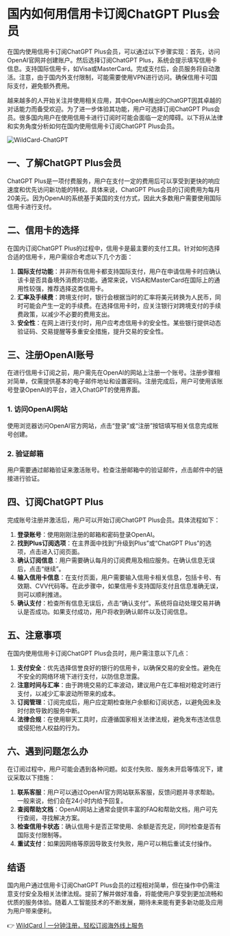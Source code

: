 # 国内如何用信用卡订阅ChatGPT Plus会员

在国内使用信用卡订阅ChatGPT Plus会员，可以通过以下步骤实现：首先，访问OpenAI官网并创建账户。然后选择订阅ChatGPT Plus，系统会提示填写信用卡信息。支持国际信用卡，如Visa或MasterCard。完成支付后，会员服务将自动激活。注意，由于国内外支付限制，可能需要使用VPN进行访问。确保信用卡可国际支付，避免额外费用。

越来越多的人开始关注并使用相关应用，其中OpenAI推出的ChatGPT因其卓越的对话能力而备受欢迎。为了进一步体验其功能，用户可选择订阅ChatGPT Plus会员。很多国内用户在使用信用卡进行订阅时可能会面临一定的障碍。以下将从法律和实务角度分析如何在国内使用信用卡订阅ChatGPT Plus会员。

![WildCard-ChatGPT](https://bbtdd.com/img/8205936288527489.webp)

## 一、了解ChatGPT Plus会员

ChatGPT Plus是一项付费服务，用户在支付一定的费用后可以享受到更快的响应速度和优先访问新功能的特权。具体来说，ChatGPT Plus会员的订阅费用为每月20美元。因为OpenAI的系统基于美国的支付方式，因此大多数用户需要使用国际信用卡进行支付。

## 二、信用卡的选择

在国内订阅ChatGPT Plus的过程中，信用卡是最主要的支付工具。针对如何选择合适的信用卡，用户需综合考虑以下几个方面：

1. **国际支付功能**：并非所有信用卡都支持国际支付，用户在申请信用卡时应确认该卡是否具备境外消费的功能。通常来说，VISA和MasterCard在国际上的通用性较强，推荐选择这类信用卡。
2. **汇率及手续费**：跨境支付时，银行会根据当时的汇率将美元转换为人民币，同时可能会产生一定的手续费。在选择信用卡时，应关注银行对跨境支付的手续费政策，以减少不必要的费用支出。
3. **安全性**：在网上进行支付时，用户应考虑信用卡的安全性。某些银行提供动态验证码、交易提醒等多重安全措施，提升交易的安全性。

## 三、注册OpenAI账号

在进行信用卡订阅之前，用户需先在OpenAI的网站上注册一个账号。注册步骤相对简单，仅需提供基本的电子邮件地址和设置密码。注册完成后，用户可使用该账号登录OpenAI的平台，进入ChatGPT的使用界面。

### 1. 访问OpenAI网站

使用浏览器访问OpenAI官方网站，点击“登录”或“注册”按钮填写相关信息完成账号创建。

### 2. 验证邮箱

用户需要通过邮箱验证来激活账号。检查注册邮箱中的验证邮件，点击邮件中的链接进行验证。

## 四、订阅ChatGPT Plus

完成账号注册并激活后，用户可以开始订阅ChatGPT Plus会员。具体流程如下：

1. **登录账号**：使用刚刚注册的邮箱和密码登录OpenAI。
2. **找到Plus订阅选项**：在主界面中找到“升级到Plus”或“ChatGPT Plus”的选项，点击进入订阅页面。
3. **确认订阅信息**：用户需要确认每月的订阅费用及相应服务。在确认信息无误后，点击“继续”。
4. **输入信用卡信息**：在支付页面，用户需要输入信用卡相关信息，包括卡号、有效期、CVV代码等。在此步骤中，如果信用卡支持国际支付且信息准确无误，则可以顺利推进。
5. **确认支付**：检查所有信息无误后，点击“确认支付”。系统将自动处理交易并确认是否成功。如果支付成功，用户将收到确认邮件以及订阅信息。

## 五、注意事项

在国内使用信用卡订阅ChatGPT Plus会员时，用户需注意以下几点：

1. **支付安全**：优先选择信誉良好的银行的信用卡，以确保交易的安全性。避免在不安全的网络环境下进行支付，以防信息泄露。
2. **注意时间与汇率**：由于跨境交易的汇率波动，建议用户在汇率相对稳定时进行支付，以减少汇率波动所带来的成本。
3. **订阅管理**：订阅完成后，用户应定期检查账户余额和订阅状态，以避免因未及时付款导致的服务中断。
4. **法律合规**：在使用聊天工具时，应遵循国家相关法律法规，避免发布违法信息或侵犯他人权益的行为。

## 六、遇到问题怎么办

在订阅过程中，用户可能会遇到各种问题。如支付失败、服务未开启等情况下，建议采取以下措施：

1. **联系客服**：用户可以通过OpenAI官方网站联系客服，反馈问题并寻求帮助。一般来说，他们会在24小时内给予回复。
2. **查阅帮助文档**：OpenAI网站上通常会提供丰富的FAQ和帮助文档，用户可先行查阅，寻找解决方案。
3. **检查信用卡状态**：确认信用卡是否正常使用、余额是否充足，同时检查是否有国际支付限制等。
4. **重试支付**：如果因网络等原因导致支付失败，用户可以稍后重试支付操作。

## 结语

国内用户通过信用卡订阅ChatGPT Plus会员的过程相对简单，但在操作中仍需注意支付安全及相关法律法规。提前了解并做好准备，将能使用户享受到更加流畅和优质的服务体验。随着人工智能技术的不断发展，期待未来能有更多新功能及应用为用户带来便利。

👉 [WildCard | 一分钟注册，轻松订阅海外线上服务](https://bbtdd.com/WildCard)